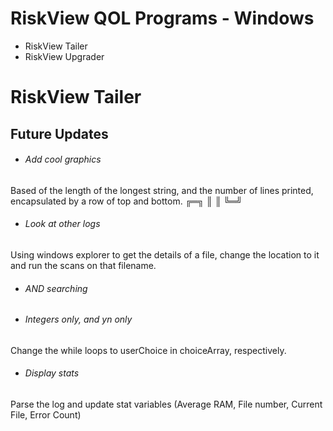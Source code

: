 # RiskView QOL Programs - Windows


* RiskView Tailer
* RiskView Upgrader

# RiskView Tailer

## Future Updates

* ###### Add cool graphics
Based of the length of the longest string, and the number of lines printed, encapsulated by a row of top and bottom. ╔═╗ ║ ║ ╚═╝
* ###### Look at other logs
Using windows explorer to get the details of a file, change the location to it and run the scans on that filename.
* ###### AND searching
* ###### Integers only, and yn only
Change the while loops to userChoice in choiceArray, respectively.
* ###### Display stats
Parse the log and update stat variables (Average RAM, File number, Current File, Error Count)
